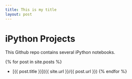 ```yaml
---
title: This is my title
layout: post
---
```

# iPython Projects

This Github repo contains several iPython notebooks.

{% for post in site.posts %}
* [{{ post.title }}]({{ site.url }}/{{ post.url }})
{% endfor %}

